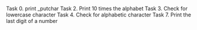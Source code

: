 Task 0. print _putchar
Task 2. Print 10 times the alphabet
Task 3. Check for lowercase character
Task 4. Check for alphabetic character
Task 7. Print the last digit of a number
